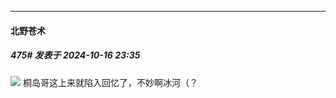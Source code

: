 ﻿
*****

####  北野苍术  
##### 475#       发表于 2024-10-16 23:35

<img src="https://static.saraba1st.com/image/smiley/face2017/037.png" referrerpolicy="no-referrer"> 桐岛哥这上来就陷入回忆了，不妙啊冰河（？

